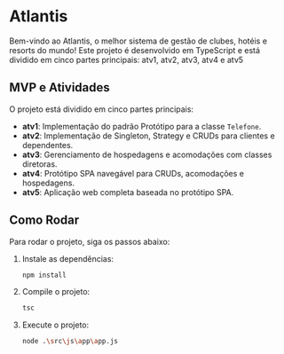 # Atlantis

Bem-vindo ao Atlantis, o melhor sistema de gestão de clubes, hotéis e resorts do mundo! Este projeto é desenvolvido em TypeScript e está dividido em cinco partes principais: atv1, atv2, atv3, atv4 e atv5

## MVP e Atividades

O projeto está dividido em cinco partes principais:

- **atv1**: Implementação do padrão Protótipo para a classe `Telefone`.
- **atv2**: Implementação de Singleton, Strategy e CRUDs para clientes e dependentes.
- **atv3**: Gerenciamento de hospedagens e acomodações com classes diretoras.
- **atv4**: Protótipo SPA navegável para CRUDs, acomodações e hospedagens.
- **atv5**: Aplicação web completa baseada no protótipo SPA.

## Como Rodar

Para rodar o projeto, siga os passos abaixo:

1. Instale as dependências:
    ```sh
    npm install
    ```

2. Compile o projeto:
    ```sh
    tsc
    ```

3. Execute o projeto:
    ```sh
    node .\src\js\app\app.js
    ```
